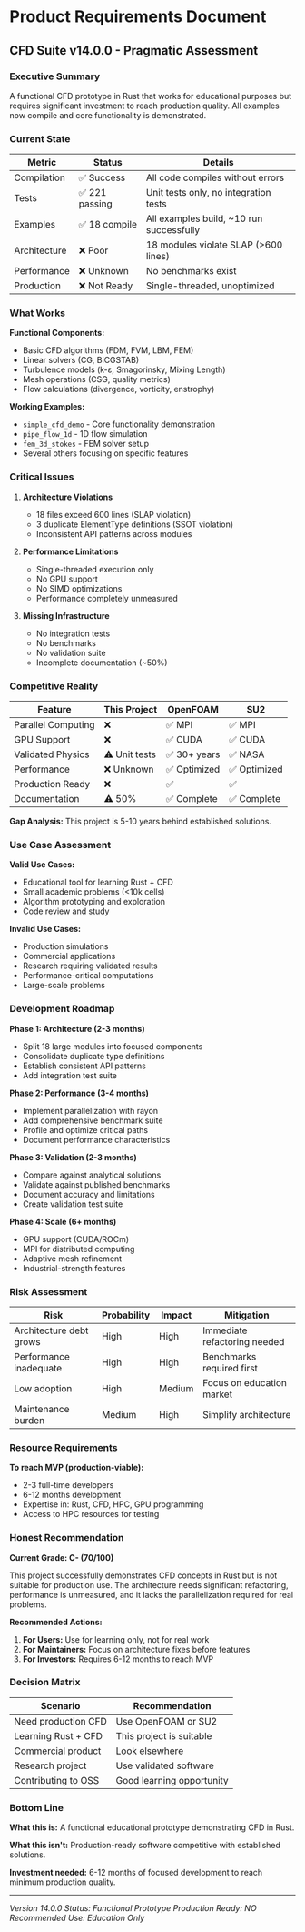 # Product Requirements Document

## CFD Suite v14.0.0 - Pragmatic Assessment

### Executive Summary
A functional CFD prototype in Rust that works for educational purposes but requires significant investment to reach production quality. All examples now compile and core functionality is demonstrated.

### Current State

| Metric | Status | Details |
|--------|--------|---------|
| Compilation | ✅ Success | All code compiles without errors |
| Tests | ✅ 221 passing | Unit tests only, no integration tests |
| Examples | ✅ 18 compile | All examples build, ~10 run successfully |
| Architecture | ❌ Poor | 18 modules violate SLAP (>600 lines) |
| Performance | ❌ Unknown | No benchmarks exist |
| Production | ❌ Not Ready | Single-threaded, unoptimized |

### What Works

**Functional Components:**
- Basic CFD algorithms (FDM, FVM, LBM, FEM)
- Linear solvers (CG, BiCGSTAB)
- Turbulence models (k-ε, Smagorinsky, Mixing Length)
- Mesh operations (CSG, quality metrics)
- Flow calculations (divergence, vorticity, enstrophy)

**Working Examples:**
- `simple_cfd_demo` - Core functionality demonstration
- `pipe_flow_1d` - 1D flow simulation
- `fem_3d_stokes` - FEM solver setup
- Several others focusing on specific features

### Critical Issues

1. **Architecture Violations**
   - 18 files exceed 600 lines (SLAP violation)
   - 3 duplicate ElementType definitions (SSOT violation)
   - Inconsistent API patterns across modules

2. **Performance Limitations**
   - Single-threaded execution only
   - No GPU support
   - No SIMD optimizations
   - Performance completely unmeasured

3. **Missing Infrastructure**
   - No integration tests
   - No benchmarks
   - No validation suite
   - Incomplete documentation (~50%)

### Competitive Reality

| Feature | This Project | OpenFOAM | SU2 |
|---------|-------------|----------|-----|
| Parallel Computing | ❌ | ✅ MPI | ✅ MPI |
| GPU Support | ❌ | ✅ CUDA | ✅ CUDA |
| Validated Physics | ⚠️ Unit tests | ✅ 30+ years | ✅ NASA |
| Performance | ❌ Unknown | ✅ Optimized | ✅ Optimized |
| Production Ready | ❌ | ✅ | ✅ |
| Documentation | ⚠️ 50% | ✅ Complete | ✅ Complete |

**Gap Analysis:** This project is 5-10 years behind established solutions.

### Use Case Assessment

**Valid Use Cases:**
- Educational tool for learning Rust + CFD
- Small academic problems (<10k cells)
- Algorithm prototyping and exploration
- Code review and study

**Invalid Use Cases:**
- Production simulations
- Commercial applications
- Research requiring validated results
- Performance-critical computations
- Large-scale problems

### Development Roadmap

**Phase 1: Architecture (2-3 months)**
- Split 18 large modules into focused components
- Consolidate duplicate type definitions
- Establish consistent API patterns
- Add integration test suite

**Phase 2: Performance (3-4 months)**
- Implement parallelization with rayon
- Add comprehensive benchmark suite
- Profile and optimize critical paths
- Document performance characteristics

**Phase 3: Validation (2-3 months)**
- Compare against analytical solutions
- Validate against published benchmarks
- Document accuracy and limitations
- Create validation test suite

**Phase 4: Scale (6+ months)**
- GPU support (CUDA/ROCm)
- MPI for distributed computing
- Adaptive mesh refinement
- Industrial-strength features

### Risk Assessment

| Risk | Probability | Impact | Mitigation |
|------|------------|--------|------------|
| Architecture debt grows | High | High | Immediate refactoring needed |
| Performance inadequate | High | High | Benchmarks required first |
| Low adoption | High | Medium | Focus on education market |
| Maintenance burden | Medium | High | Simplify architecture |

### Resource Requirements

**To reach MVP (production-viable):**
- 2-3 full-time developers
- 6-12 months development
- Expertise in: Rust, CFD, HPC, GPU programming
- Access to HPC resources for testing

### Honest Recommendation

**Current Grade: C- (70/100)**

This project successfully demonstrates CFD concepts in Rust but is not suitable for production use. The architecture needs significant refactoring, performance is unmeasured, and it lacks the parallelization required for real problems.

**Recommended Actions:**
1. **For Users:** Use for learning only, not for real work
2. **For Maintainers:** Focus on architecture fixes before features
3. **For Investors:** Requires 6-12 months to reach MVP

### Decision Matrix

| Scenario | Recommendation |
|----------|---------------|
| Need production CFD | Use OpenFOAM or SU2 |
| Learning Rust + CFD | This project is suitable |
| Commercial product | Look elsewhere |
| Research project | Use validated software |
| Contributing to OSS | Good learning opportunity |

### Bottom Line

**What this is:** A functional educational prototype demonstrating CFD in Rust.

**What this isn't:** Production-ready software competitive with established solutions.

**Investment needed:** 6-12 months of focused development to reach minimum production quality.

---
*Version 14.0.0*
*Status: Functional Prototype*
*Production Ready: NO*
*Recommended Use: Education Only*